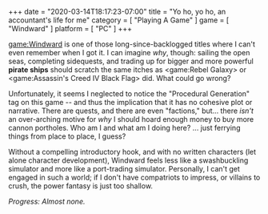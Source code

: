 +++
date = "2020-03-14T18:17:23-07:00"
title = "Yo ho, yo ho, an accountant's life for me"
category = [ "Playing A Game" ]
game = [ "Windward" ]
platform = [ "PC" ]
+++

<game:Windward> is one of those long-since-backlogged titles where I can't even remember when I got it.  I can imagine <i>why</i>, though: sailing the open seas, completing sidequests, and trading up for bigger and more powerful <b>pirate ships</b> should scratch the same itches as <game:Rebel Galaxy> or <game:Assassin's Creed IV Black Flag> did.  What could go wrong?

Unfortunately, it seems I neglected to notice the "Procedural Generation" tag on this game -- and thus the implication that it has no cohesive plot or narrative.  There are quests, and there are even "factions," but... there <i>isn't</i> an over-arching motive for <i>why</i> I should hoard enough money to buy more cannon portholes.  Who am I and what am I doing here?  ... just ferrying things from place to place, I guess?

Without a compelling introductory hook, and with no written characters (let alone character development), Windward feels less like a swashbuckling simulator and more like a port-trading simulator.  Personally, I can't get engaged in such a world; if I don't have compatriots to impress, or villains to crush, the power fantasy is just too shallow.

<i>Progress: Almost none.</i>
